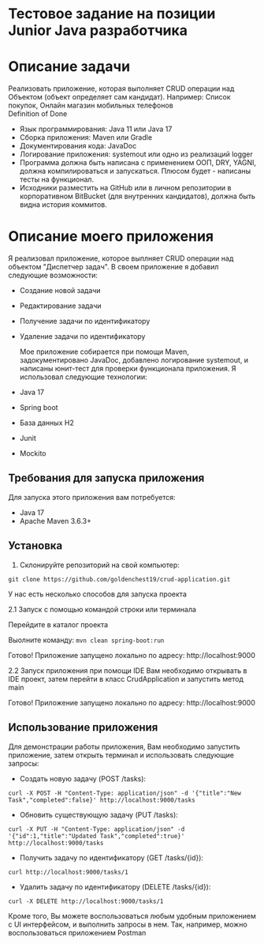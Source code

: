 # Тестовое задание на позиции Junior Java разработчика

# Описание задачи 

Реализовать приложение, которая выполняет CRUD операции над Объектом (объект определяет сам кандидат).
Например: Список покупок, Онлайн магазин мобильных телефонов  
Definition of Done
- Язык программирования: Java 11 или Java 17
- Сборка приложения: Maven или Gradle
- Документирования кода: JavaDoc
- Логирование приложения: systemout или одно из реализаций logger
- Программа должна быть написана с применением ООП, DRY, YAGNI, должна компилироваться и запускаться. Плюсом будет - написаны тесты на функционал. 
- Исходники разместить на GitHub или в личном репозитории в корпоративном BitBucket (для внутренних кандидатов), должна быть видна история коммитов.

# Описание моего приложения
Я реализовал приложение, которое выплняет CRUD операции над объектом "Диспетчер задач". В своем приложение я добавил следующие возможности:
- Создание новой задачи
- Редактирование задачи
- Получение задачи по идентификатору
- Удаление задачи по идентификатору 

  Мое приложение собирается при помощи Maven, задокументировано JavaDoc, добавлено логирование systemout, и написаны юнит-тест для проверки функционала приложения. 
Я использовал следующие технологии:
- Java 17
- Spring boot
- База данных H2
- Junit
- Mockito



## Требования для запуска приложения

Для запуска этого приложения вам потребуется:

- Java 17
- Apache Maven 3.6.3+

## Установка

1. Склонируйте репозиторий на свой компьютер:

```git clone https://github.com/goldenchest19/crud-application.git```

У нас есть несколько способов для запуска проекта

  2.1 Запуск с помощью командой строки или терминала
  
  Перейдите в каталог проекта
  
  Выолните команду:
    ```mvn clean spring-boot:run```
    
   Готово! Приложение запущено локально по адресу: http://localhost:9000 

  2.2 Запуск приложения при помощи IDE
    Вам необходимо открывать в IDE проект, затем перейти в класс CrudApplication и запустить метод main

  Готово! Приложение запущено локально по адресу: http://localhost:9000 


## Использование приложения 

Для демонстрации работы приложения, Вам необходимо запустить приложение, затем открыть терминал и использовать следующие запросы:

- Создать новую задачу (POST /tasks):

```curl -X POST -H "Content-Type: application/json" -d '{"title":"New Task","completed":false}' http://localhost:9000/tasks```

- Обновить существующую задачу (PUT /tasks):

```curl -X PUT -H "Content-Type: application/json" -d '{"id":1,"title":"Updated Task","completed":true}' http://localhost:9000/tasks```

- Получить задачу по идентификатору (GET /tasks/{id}):

```curl http://localhost:9000/tasks/1```

- Удалить задачу по идентификатору (DELETE /tasks/{id}):

```curl -X DELETE http://localhost:9000/tasks/1```

Кроме того, Вы можете воспользоваться любым удобным приложением с UI интерфейсом, и выполнить запросы в нем. Так, например, можно воспользоваться приложением Postman
